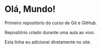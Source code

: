 # Olá, Mundo!
 Primeiro repositório do curso de Git e GitHub.
 
 Repositório criado durante uma aula ao vivo. 

 Esta linha eu adicionei diretamente no site.
